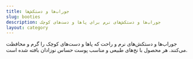```yaml
---
title: جوراب‌ها و دستکش‌ها
slug: booties
description: جوراب‌ها و دستکش‌های نرم برای پاها و دست‌های کوچک
layout: category
---
```


جوراب‌ها و دستکش‌های نرم و راحت که پاها و دست‌های کوچک را گرم و محافظت می‌کنند. هر محصول با نخ‌های طبیعی و مناسب پوست حساس نوزادان بافته شده است.

